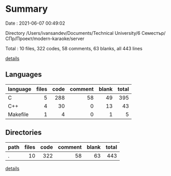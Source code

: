 # Summary

Date : 2021-06-07 00:49:02

Directory /Users/ivansandev/Documents/Technical University/6 Семестър/СПр/Проект/modern-karaoke/server

Total : 10 files,  322 codes, 58 comments, 63 blanks, all 443 lines

[details](details.md)

## Languages
| language | files | code | comment | blank | total |
| :--- | ---: | ---: | ---: | ---: | ---: |
| C | 5 | 288 | 58 | 49 | 395 |
| C++ | 4 | 30 | 0 | 13 | 43 |
| Makefile | 1 | 4 | 0 | 1 | 5 |

## Directories
| path | files | code | comment | blank | total |
| :--- | ---: | ---: | ---: | ---: | ---: |
| . | 10 | 322 | 58 | 63 | 443 |

[details](details.md)